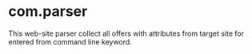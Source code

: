# com.parser
This web-site parser collect all offers with attributes from target site for entered from command line keyword.
